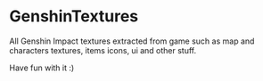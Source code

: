 # GenshinTextures
All Genshin Impact textures extracted from game such as map and characters textures, items icons, ui and other stuff.

Have fun with it :)
